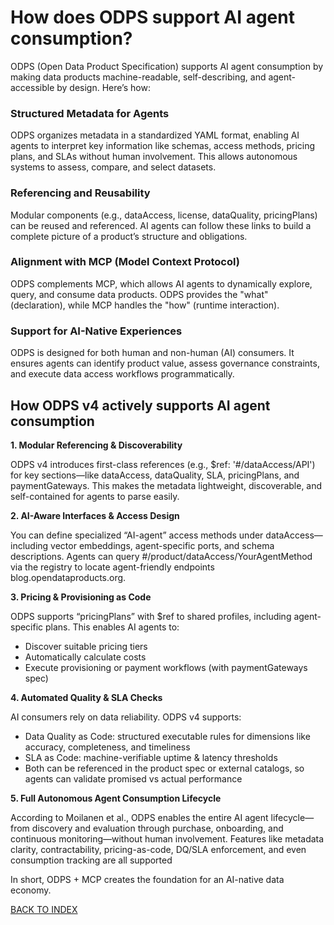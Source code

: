 # How does ODPS support AI agent consumption?

ODPS (Open Data Product Specification) supports AI agent consumption by making data products machine-readable, self-describing, and agent-accessible by design. Here’s how:

### Structured Metadata for Agents

ODPS organizes metadata in a standardized YAML format, enabling AI agents to interpret key information like schemas, access methods, pricing plans, and SLAs without human involvement. This allows autonomous systems to assess, compare, and select datasets.

### Referencing and Reusability

Modular components (e.g., dataAccess, license, dataQuality, pricingPlans) can be reused and referenced. AI agents can follow these links to build a complete picture of a product’s structure and obligations.

### Alignment with MCP (Model Context Protocol)

ODPS complements MCP, which allows AI agents to dynamically explore, query, and consume data products. ODPS provides the "what" (declaration), while MCP handles the "how" (runtime interaction).

### Support for AI-Native Experiences

ODPS is designed for both human and non-human (AI) consumers. It ensures agents can identify product value, assess governance constraints, and execute data access workflows programmatically.

##  How ODPS v4 actively supports AI agent consumption

**1. Modular Referencing & Discoverability**

ODPS v4 introduces first-class references (e.g., $ref: '#/dataAccess/API') for key sections—like dataAccess, dataQuality, SLA, pricingPlans, and paymentGateways. This makes the metadata lightweight, discoverable, and self-contained for agents to parse easily.

**2. AI-Aware Interfaces & Access Design**

You can define specialized “AI-agent” access methods under dataAccess—including vector embeddings, agent-specific ports, and schema descriptions. Agents can query #/product/dataAccess/YourAgentMethod via the registry to locate agent-friendly endpoints
blog.opendataproducts.org.

**3. Pricing & Provisioning as Code**

ODPS supports “pricingPlans” with $ref to shared profiles, including agent-specific plans. This enables AI agents to:

- Discover suitable pricing tiers
- Automatically calculate costs
- Execute provisioning or payment workflows (with paymentGateways spec)

**4. Automated Quality & SLA Checks**

AI consumers rely on data reliability. ODPS v4 supports:

- Data Quality as Code: structured executable rules for dimensions like accuracy, completeness, and timeliness
- SLA as Code: machine-verifiable uptime & latency thresholds
- Both can be referenced in the product spec or external catalogs, so agents can validate promised vs actual performance

**5. Full Autonomous Agent Consumption Lifecycle**

According to Moilanen et al., ODPS enables the entire AI agent lifecycle—from discovery and evaluation through purchase, onboarding, and continuous monitoring—without human involvement. Features like metadata clarity, contractability, pricing-as-code, DQ/SLA enforcement, and even consumption tracking are all supported


In short, ODPS + MCP creates the foundation for an AI-native data economy.

[BACK TO INDEX](https://github.com/Open-Data-Product-Initiative/odps-examples/blob/main/README.md)